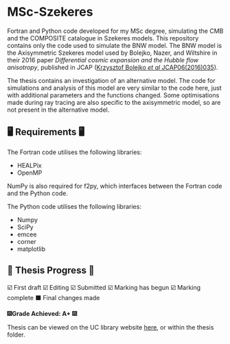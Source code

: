 # MSc-Szekeres
Fortran and Python code developed for my MSc degree, simulating the CMB and the COMPOSITE catalogue in Szekeres models. This repository contains only the code used to simulate the BNW model. The BNW model is the Axisymmetric Szekeres model used by Bolejko, Nazer, and Wiltshire in their 2016 paper *Differential cosmic expansion and the Hubble flow anisotropy*, published in JCAP ([Krzysztof Bolejko *et al* JCAP06(2016)035](https://iopscience.iop.org/article/10.1088/1475-7516/2016/06/035/meta)).

The thesis contains an investigation of an alternative model. The code for simulations and analysis of this model are very similar to the code here, just with additional parameters and the functions changed. Some optimisations made during ray tracing are also specific to the axisymmetric model, so are not present in the alternative model.

## 🖥️ Requirements 🖥️
The Fortran code utilises the following libraries:
- HEALPix
- OpenMP

NumPy is also required for f2py, which interfaces between the Fortran code and the Python code.


The Python code utilises the following libraries:
- Numpy
- SciPy
- emcee
- corner
- matplotlib


## 📖 Thesis Progress 📖
☑️ First draft
☑️ Editing
☑️ Submitted
☑️ Marking has begun
☑️ Marking complete
⬛ Final changes made

🎆**Grade Achieved: A+** 🎆

Thesis can be viewed on the UC library website [here](http://dx.doi.org/10.26021/14659), or within the thesis folder.

